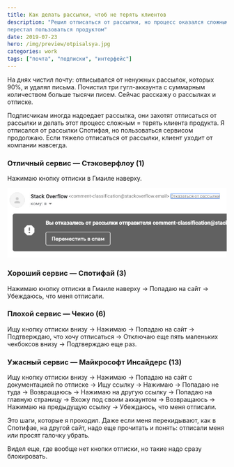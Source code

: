 ```yaml
---
title: Как делать рассылки, чтоб не терять клиентов
description: "Решил отписаться от рассылки, но процесс оказался сложным —
перестал пользоваться продуктом"
date: 2019-07-23
hero: /img/preview/otpisalsya.jpg
categories: work
tags: ["почта", "подписки", "интерфейс"]
---
```


На днях чистил почту: отписывался от ненужных рассылок, которых 90%, и удалял
письма. Почистил три гугл-аккаунта с суммарным количеством больше тысячи писем.
Сейчас расскажу о рассылках и отписке.

Подписчикам иногда надоедает рассылка, они захотят отписаться от рассылки и
делать этот процесс сложным = терять клиента продукта. Я отписался от рассылки
Спотифая, но пользоваться сервисом продолжаю. Если тяжело отписаться от
рассылки, клиент уходит от компании навсегда.

### Отличный сервис — Стэковерфлоу (1)

Нажимаю кнопку отписки в Гмаиле наверху.

![Отписка от рассылки Стэковерфлоу](stackoverflow-mail.jpg "Отписка от рассылки Стэковефлоу")

### Хороший сервис — Спотифай (3)

Нажимаю кнопку отписки в Гмаиле наверху → Попадаю на сайт → Убеждаюсь, что меня
отписали.

### Плохой сервис — Чекио (6)

Ищу кнопку отписки внизу → Нажимаю → Попадаю на сайт → Подтверждаю, что хочу
отписаться → Отключаю еще пять маленьких чекбоксов внизу → Подтверждаю еще раз.

### Ужасный сервис — Майкрософт Инсайдерс (13)

Ищу кнопку отписки внизу → Нажимаю → Попадаю на сайт с документацией по отписке
→ Ищу ссылку → Нажимаю → Попадаю не туда → Возвращаюсь → Нажимаю на другую
ссылку → Попадаю на главную страницу → Вхожу под своим аккаунтом → Возвращаюсь
→ Нажимаю на предыдущую ссылку → Убеждаюсь, что меня отписали.

Это шаги, которые я проходил. Даже если меня перекидывают, как в Спотифае, на
другой сайт, надо еще прочитать и понять: отписали меня или просят галочку
убрать.

Видел еще, где вообще нет кнопки отписки, но такие надо сразу блокировать.
